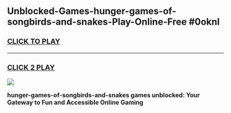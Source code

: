 
## Unblocked-Games-hunger-games-of-songbirds-and-snakes-Play-Online-Free #0oknl
<h3>
<a href="https://us.freeplayer.one?title=hunger-games-of-songbirds-and-snakes&ref=10M">CLICK TO PLAY</a></h3>
<hr>

<h3>
<a href="https://us.freeplayer.one?title=hunger-games-of-songbirds-and-snakes&ref=10M">CLICK 2 PLAY</a>
  
</h3>

<a href="https://us.freeplayer.one?title=hunger-games-of-songbirds-and-snakes&ref=10M"><img src="https://clearcache.store/games.png"></a>


**hunger-games-of-songbirds-and-snakes games unblocked: Your Gateway to Fun and Accessible Online Gaming**
